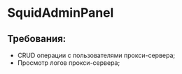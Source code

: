 # SquidAdminPanel

## Требования:
- CRUD операции с пользователями прокси-сервера;
- Просмотр логов прокси-сервера;